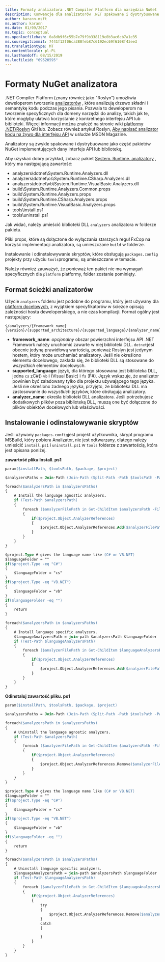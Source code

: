 ```yaml
---
title: Formaty analizatora .NET Compiler Platform dla narzędzia NuGet
description: Konwencje dla analizatorów .NET spakowane i dystrybuowane z pakietami NuGet, które implementują interfejs API lub bibliotekę.
author: karann-msft
ms.author: karann
ms.date: 01/09/2017
ms.topic: conceptual
ms.openlocfilehash: 0a8db9f6c55b7e79f9b338119e0b3ac6cb7a1e35
ms.sourcegitcommit: 7441f12f06ca380feb87c6192ec69f6108f43ee3
ms.translationtype: MT
ms.contentlocale: pl-PL
ms.lasthandoff: 08/15/2019
ms.locfileid: "69520595"
---
```

# <a name="analyzer-nuget-formats"></a>Formaty NuGet analizatora

.NET Compiler Platform (znany również jako "Roslyn") umożliwia deweloperom tworzenie [analizatorów](https://github.com/dotnet/roslyn/wiki/How-To-Write-a-C%23-Analyzer-and-Code-Fix) , które analizują drzewo składni i semantykę kodu podczas jego pisania. Pozwala to deweloperom na tworzenie specyficznych dla domeny narzędzi do analizy, takich jak te, które mogłyby ułatwić korzystanie z konkretnego interfejsu API lub biblioteki. Więcej informacji można znaleźć na stronie wiki [platformy .NET/Roslyn](https://github.com/dotnet/roslyn/wiki) GitHub. Zobacz również artykuł Roslyn, [Aby napisać analizator kodu na żywo dla interfejsu API](https://msdn.microsoft.com/magazine/dn879356.aspx) w usłudze MSDN Magazine.

Analizatory są zwykle spakowane i dystrybuowane jako część pakietów NuGet implementujących dany interfejs API lub bibliotekę.

Aby uzyskać dobry przykład, zobacz pakiet [System. Runtime. analizatory](https://www.nuget.org/packages/System.Runtime.Analyzers) , który ma następującą zawartość:

- analyzers\dotnet\System.Runtime.Analyzers.dll
- analyzers\dotnet\cs\System.Runtime.CSharp.Analyzers.dll
- analyzers\dotnet\vb\System.Runtime.VisualBasic.Analyzers.dll
- build\System.Runtime.Analyzers.Common.props
- build\System.Runtime.Analyzers.props
- build\System.Runtime.CSharp.Analyzers.props
- build\System.Runtime.VisualBasic.Analyzers.props
- tools\install.ps1
- tools\uninstall.ps1

Jak widać, należy umieścić biblioteki DLL `analyzers` analizatora w folderze pakietu.

Pliki props, które są dołączone do wyłączania starszych reguł FxCop na korzyść implementacji analizatora, są umieszczane `build` w folderze.

Instalowanie i odinstalowywanie skryptów, które obsługują `packages.config` projekty przy użyciu `tools`programu, są umieszczane w temacie.

Należy również zauważyć, że ponieważ ten pakiet nie ma wymagań specyficznych dla `platform` platformy, folder zostanie pominięty.


## <a name="analyzers-path-format"></a>Format ścieżki analizatorów

Użycie `analyzers` folderu jest podobne do programu, który jest używany dla [platform docelowych](../create-packages/supporting-multiple-target-frameworks.md), z wyjątkiem specyfikatorów w ścieżce opisują zależności hosta deweloperskiego, a nie czas kompilacji. Format ogólny jest następujący:

    $/analyzers/{framework_name}{version}/{supported_architecture}/{supported_language}/{analyzer_name}.dll

- **framework_name**: *opcjonalny* obszar powierzchni interfejsu API .NET Framework należy uruchomić zawarte w niej biblioteki DLL. `dotnet`jest obecnie jedyną prawidłową wartością, ponieważ Roslyn jest jedynym hostem, który może uruchamiać analizatory. Jeśli nie określono elementu docelowego, zakłada się, że biblioteki DLL są stosowane do *wszystkich* elementów docelowych.
- **supported_language**: język, dla którego stosowana jest biblioteka DLL, jedna `cs` zC#() `vb` i (Visual Basic) i `fs` (F#). Język wskazuje, że analizator powinien być załadowany tylko dla projektu używającego tego języka. Jeśli nie określono żadnego języka, przyjęto, że biblioteka DLL ma zastosowanie do *wszystkich* języków, które obsługują analizatory.
- **analyzer_name**: określa biblioteki DLL analizatora. Jeśli potrzebujesz dodatkowych plików poza biblioteką DLL, muszą one być dołączone do plików obiektów docelowych lub właściwości.


## <a name="install-and-uninstall-scripts"></a>Instalowanie i odinstalowywanie skryptów

Jeśli używany `packages.config`jest projekt użytkownika, skrypt programu MSBuild, który pobiera Analizator, nie jest odtwarzany, dlatego należy umieścić `install.ps1` i `uninstall.ps1` w `tools` folderze z zawartością, która jest opisana poniżej.

**zawartość pliku Install. ps1**

```ps
param($installPath, $toolsPath, $package, $project)

$analyzersPaths = Join-Path (Join-Path (Split-Path -Path $toolsPath -Parent) "analyzers" ) * -Resolve

foreach($analyzersPath in $analyzersPaths)
{
    # Install the language agnostic analyzers.
    if (Test-Path $analyzersPath)
    {
        foreach ($analyzerFilePath in Get-ChildItem $analyzersPath -Filter *.dll)
        {
            if($project.Object.AnalyzerReferences)
            {
                $project.Object.AnalyzerReferences.Add($analyzerFilePath.FullName)
            }
        }
    }
}

$project.Type # gives the language name like (C# or VB.NET)
$languageFolder = ""
if($project.Type -eq "C#")
{
    $languageFolder = "cs"
}
if($project.Type -eq "VB.NET")
{
    $languageFolder = "vb"
}
if($languageFolder -eq "")
{
    return
}

foreach($analyzersPath in $analyzersPaths)
{
    # Install language specific analyzers.
    $languageAnalyzersPath = join-path $analyzersPath $languageFolder
    if (Test-Path $languageAnalyzersPath)
    {
        foreach ($analyzerFilePath in Get-ChildItem $languageAnalyzersPath -Filter *.dll)
        {
            if($project.Object.AnalyzerReferences)
            {
                $project.Object.AnalyzerReferences.Add($analyzerFilePath.FullName)
            }
        }
    }
}
```


**Odinstaluj zawartość pliku. ps1**

```ps
param($installPath, $toolsPath, $package, $project)

$analyzersPaths = Join-Path (Join-Path (Split-Path -Path $toolsPath -Parent) "analyzers" ) * -Resolve

foreach($analyzersPath in $analyzersPaths)
{
    # Uninstall the language agnostic analyzers.
    if (Test-Path $analyzersPath)
    {
        foreach ($analyzerFilePath in Get-ChildItem $analyzersPath -Filter *.dll)
        {
            if($project.Object.AnalyzerReferences)
            {
                $project.Object.AnalyzerReferences.Remove($analyzerFilePath.FullName)
            }
        }
    }
}

$project.Type # gives the language name like (C# or VB.NET)
$languageFolder = ""
if($project.Type -eq "C#")
{
    $languageFolder = "cs"
}
if($project.Type -eq "VB.NET")
{
    $languageFolder = "vb"
}
if($languageFolder -eq "")
{
    return
}

foreach($analyzersPath in $analyzersPaths)
{
    # Uninstall language specific analyzers.
    $languageAnalyzersPath = join-path $analyzersPath $languageFolder
    if (Test-Path $languageAnalyzersPath)
    {
        foreach ($analyzerFilePath in Get-ChildItem $languageAnalyzersPath -Filter *.dll)
        {
            if($project.Object.AnalyzerReferences)
            {
                try
                {
                    $project.Object.AnalyzerReferences.Remove($analyzerFilePath.FullName)
                }
                catch
                {

                }
            }
        }
    }
}
```
